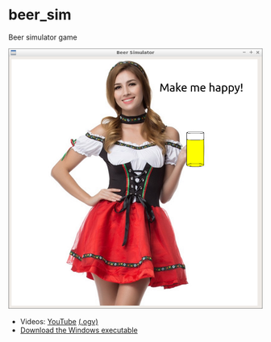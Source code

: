 # beer_sim

Beer simulator game

![beer_sim.png](beer_sim.png)

 * Videos: [YouTube](https://youtu.be/-GcckR59XuQ) [(.ogv)](http://richelbilderbeek.nl/beer_sim.ogv)
 * [Download the Windows executable](http://richelbilderbeek.nl/beer_sim.exe)